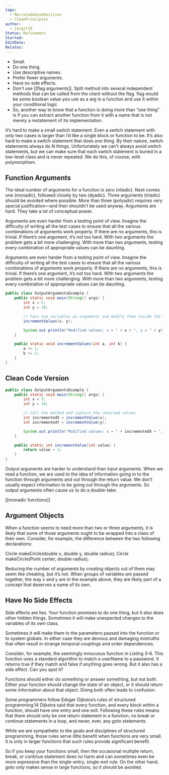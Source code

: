 ```yaml
---
tags:
  - MacroCodebaseDecision
  - CleanPrinciples
author:
  - jacgit18
Status: Refinement
Started: 
EditDate: 
Relates:
---
```

- Small.
- Do one thing.
- Use descriptive names.
- Prefer fewer arguments.
- Have no side effects.
- Don't use [[flag arguments]]. Split method into several independent methods that can be called from the client without the flag.  flag would be some boolean value you use as a arg in a function and use it within your conditional logic 
- So, another way to know that a function is doing more than “one thing” is if you can extract another function from it with a name that is not merely a restatement of its implementation.


It’s hard to make a small switch statement. Even a switch statement with only two cases is larger than I’d like a single block or function to be. It’s also hard to make a switch statement that does one thing. By their nature, switch statements always do  N  things. Unfortunately we can’t always avoid switch statements, but we  can  make sure that each switch statement is buried in a low-level class and is never repeated. We do this, of course, with polymorphism.


 
## Function Arguments
The ideal number of arguments for a function is zero (niladic).  Next comes one (monadic), followed closely  by two (dyadic). Three arguments (triadic) should be avoided where possible. More than  three (polyadic) requires very special justification—and then shouldn’t be used anyway. Arguments are hard. They take a lot of conceptual power.

 
Arguments are even harder from a testing point of view. Imagine the difficulty of writing all the test cases to ensure that all the various combinations of arguments work properly. If there are no arguments, this is trivial. If there’s one argument, it’s not too hard. 
With two arguments the problem gets a bit more challenging. With more than two arguments, testing every combination of appropriate values can be daunting.


 
Arguments are even harder from a testing point of view. Imagine the difficulty of writing all the test cases to ensure that all the various combinations of arguments work properly. If there are no arguments, this is trivial. If there’s one argument, it’s not too hard. 
With two arguments the problem gets a bit more challenging. With more than two arguments, testing every combination of appropriate values can be daunting.


```java
public class OutputArgumentsExample {
    public static void main(String[] args) {
        int x = 5;
        int y = 10;

        // Pass two variables as arguments and modify them inside the function
        incrementValues(x, y);

        System.out.println("Modified values: x = " + x + ", y = " + y);
    }

    public static void incrementValues(int a, int b) {
        a += 1;
        b += 1;
    }
}
```

## Clean Code Version
```java
public class OutputArgumentsExample {
    public static void main(String[] args) {
        int x = 5;
        int y = 10;

        // Call the method and capture the returned values
        int incrementedX = incrementValue(x);
        int incrementedY = incrementValue(y);

        System.out.println("Modified values: x = " + incrementedX + ", y = " + incrementedY);
    }

    public static int incrementValue(int value) {
        return value + 1;
    }
}
```



Output arguments are harder to understand than input arguments. When we read a function, we are used to the idea of information going  in to the function through arguments and  out  through the return value. We don’t usually expect information to be going out through the arguments. So output arguments often cause us to do a double-take.

[[monadic functions]]


## Argument Objects
When a function seems to need more than two or three arguments, it is likely that some of those arguments ought to be wrapped into a class of their own. Consider, for example, the difference between the two following declarations:

Circle makeCircle(double x, double y, double radius); 
Circle makeCircle(Point center, double radius); 

Reducing the number of arguments by creating objects out of them may seem like cheating, but it’s not. When groups of variables are passed together, the way x and y are in the example above, they are likely part of a concept that deserves a name of its own.



## Have No Side Effects
Side effects are lies. Your function promises to do one thing, but it also does other  hidden things. Sometimes it will make unexpected changes to the variables of its own class. 

Sometimes it will make them to the parameters passed into the function or to system globals. In either case they are devious and damaging mistruths that often result in strange temporal couplings and order dependencies. 

Consider, for example, the seemingly innocuous function in Listing 3-6. This function uses a standard algorithm to match a userName to a password. It returns true if they match and false if anything goes wrong. But it also has a side effect. Can you spot it?



Functions should either do something or answer something, but not both. Either your function should change the state of an object, or it should return some information about that object. Doing both often leads to confusion.



Some programmers follow Edsger Dijkstra’s rules of structured programming.14 Dijkstra said that every function, and every block within a function, should have one entry and one exit. Following these rules means that there should only be one return statement in a function, no break or continue statements in a loop, and never,  ever,  any goto statements.


While we are sympathetic to the goals and disciplines of structured programming, those rules serve little benefit when functions are very small. It is only in larger functions that such rules provide significant benefit. 

So if you keep your functions small, then the occasional multiple return, break, or continue statement does no harm and can sometimes even be more expressive than the single-entry, single-exit rule. On the other hand, goto only makes sense in large functions, so it should be avoided.